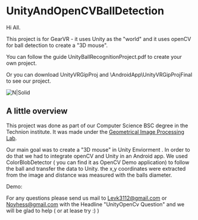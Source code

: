 # UnityAndOpenCVBallDetection
Hi All.

This project is for GearVR - it uses Unity as the "world" and it uses openCV for ball detection to create a "3D mouse".

You can follow the guide UnityBallRecognitionProject.pdf to create your own project.

Or you can download UnityVRGipProj and \AndroidApp\UnityVRGipProjFinal to see our project.

![N|Solid](http://s13.postimg.org/ceykvsrpj/IMG_20160924_183214.jpg)
## A little overview

This project was done as part of our Computer Science BSC degree in the Technion institute. It was made under the [Geometrical Image Processing Lab](http://gip.cs.technion.ac.il/). 

Our main goal was to create a "3D mouse" in Unity Enviorment . In order to do that we had to integrate openCV and Unity in an Android app. We used ColorBlobDetector ( you can find it as OpenCV Demo application) to follow the ball and transfer the data to Unity. the x,y coordinates were extracted from the image and distance was measured with the balls diameter.

Demo:


For any questions please send us mail to Levk3112@gmail.com or Noyhess@gmail.com with the Headline "UnityOpenCv Question" and we will be glad to help ( or at lease try :) ) 
